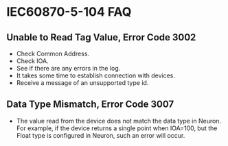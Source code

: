 # IEC60870-5-104 FAQ

## Unable to Read Tag Value, Error Code 3002
* Check Common Address.
* Check IOA.
* See if there are any errors in the log.
* It takes some time to establish connection with devices.
* Receive a message of an unsupported type id.

## Data Type Mismatch, Error Code 3007
* The value read from the device does not match the data type in Neuron. For example, if the device returns a single point when IOA=100, but the Float type is configured in Neuron, such an error will occur.